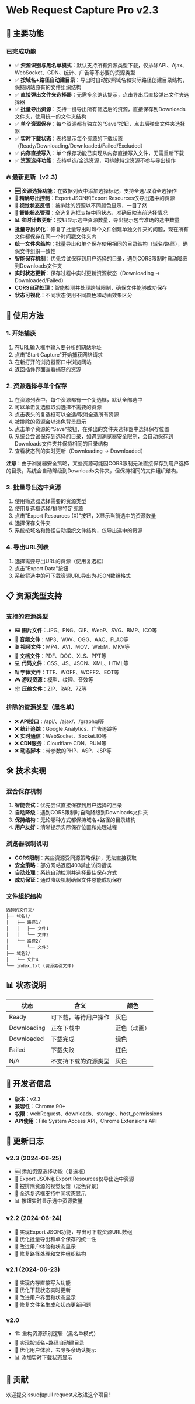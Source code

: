 # Web Request Capture Pro v2.3

## 🎯 主要功能

### 已完成功能
- ✅ **资源识别与黑名单模式**：默认支持所有资源类型下载，仅排除API、Ajax、WebSocket、CDN、统计、广告等不必要的资源类型
- ✅ **按域名+路径自动建目录**：导出时自动按照域名和实际路径创建目录结构，保持网站原有的文件组织结构
- ✅ **直接弹出文件夹选择器**：无需多余确认提示，点击导出后直接弹出文件夹选择器
- ✅ **批量导出资源**：支持一键导出所有筛选后的资源，直接保存到Downloads文件夹，使用统一的文件夹结构
- ✅ **单个资源保存**：每个资源都有独立的"Save"按钮，点击后弹出文件夹选择器
- ✅ **实时下载状态**：表格显示每个资源的下载状态（Ready/Downloading/Downloaded/Failed/Excluded）
- ✅ **内存直接写入**：单个保存功能已实现从内存直接写入文件，无需重新下载
- ✅ **资源选择功能**：支持单选/全选资源，可排除特定资源不参与导出操作

### 🔥 最新更新（v2.3）
- **🆕 资源选择功能**：在数据列表中添加选择标记，支持全选/取消全选操作
- **🎯 精确导出控制**：Export JSON和Export Resources仅导出选中的资源
- **🎨 视觉状态反馈**：被排除的资源以不同颜色显示，一目了然
- **🔄 智能状态管理**：全选复选框支持中间状态，准确反映当前选择情况
- **📊 实时计数更新**：按钮显示选中资源数量，导出提示包含准确的选中数量
- **批量导出优化**：修复了批量导出时每个文件创建单独文件夹的问题，现在所有文件都保存在同一个时间戳文件夹内
- **统一文件夹结构**：批量导出和单个保存使用相同的目录结构（域名/路径），确保文件组织一致性
- **智能保存机制**：优先尝试保存到用户选择的目录，遇到CORS限制时自动降级到Downloads文件夹
- **实时状态更新**：保存过程中实时更新资源状态（Downloading → Downloaded/Failed）
- **CORS自动处理**：智能检测并处理跨域限制，确保文件能够成功保存
- **状态可视化**：不同状态使用不同颜色和动画效果区分

## 🚀 使用方法

### 1. 开始捕获
1. 在URL输入框中输入要分析的网站地址
2. 点击"Start Capture"开始捕获网络请求
3. 在新打开的浏览器窗口中浏览网站
4. 返回插件界面查看捕获的资源

### 2. 资源选择与单个保存
1. 在资源列表中，每个资源都有一个复选框，默认全部选中
2. 可以单击复选框取消选择不需要的资源
3. 点击表头的复选框可以全选/取消全选所有资源
4. 被排除的资源会以淡色背景显示
5. 点击单个资源的"Save"按钮，在弹出的文件夹选择器中选择保存位置
6. 系统会尝试保存到选择的目录，如遇到浏览器安全限制，会自动保存到Downloads文件夹并保持相同的目录结构
7. 查看状态列的实时更新（Downloading → Downloaded）

**注意**：由于浏览器安全策略，某些资源可能因CORS限制无法直接保存到用户选择的目录，系统会自动降级到Downloads文件夹，但保持相同的文件组织结构。

### 3. 批量导出选中资源
1. 使用筛选器选择需要的资源类型
2. 使用复选框选择/排除特定资源
3. 点击"Export Resources (X)"按钮，X显示当前选中的资源数量
4. 选择保存文件夹
5. 系统按域名和路径自动组织文件结构，仅导出选中的资源

### 4. 导出URL列表
1. 选择需要导出URL的资源（使用复选框）
2. 点击"Export Data"按钮
3. 系统将选中的可下载资源URL导出为JSON数组格式

## 📋 资源类型支持

### 支持的资源类型
- 🖼️ **图片文件**：JPG、PNG、GIF、WebP、SVG、BMP、ICO等
- 🎵 **音频文件**：MP3、WAV、OGG、AAC、FLAC等
- 🎬 **视频文件**：MP4、AVI、MOV、WebM、MKV等
- 📄 **文档文件**：PDF、DOC、XLS、PPT等
- 💻 **代码文件**：CSS、JS、JSON、XML、HTML等
- 🔠 **字体文件**：TTF、WOFF、WOFF2、EOT等
- 🎮 **游戏资源**：模型、纹理、音效等
- 📦 **压缩文件**：ZIP、RAR、7Z等

### 排除的资源类型（黑名单）
- ❌ **API接口**：/api/、/ajax/、/graphql等
- ❌ **统计追踪**：Google Analytics、广告追踪等
- ❌ **实时通信**：WebSocket、Socket.IO等
- ❌ **CDN服务**：Cloudflare CDN、RUM等
- ❌ **动态脚本**：带参数的PHP、ASP、JSP等

## 🛠️ 技术实现

### 混合保存机制
1. **智能尝试**：优先尝试直接保存到用户选择的目录
2. **自动降级**：遇到CORS限制时自动降级到Downloads文件夹
3. **保持结构**：无论哪种方式都保持域名+路径的目录结构
4. **用户友好**：清晰提示实际保存位置和处理过程

### 浏览器限制说明
- **CORS限制**：某些资源受同源策略保护，无法直接获取
- **安全策略**：部分网站返回403禁止访问错误
- **自动处理**：系统自动检测并选择最佳保存方式
- **成功保证**：通过降级机制确保文件总能成功保存

### 文件组织结构
```
选择的文件夹/
├── 域名1/
│   ├── 路径1/
│   │   ├── 文件1
│   │   └── 文件2
│   └── 路径2/
│       └── 文件3
├── 域名2/
│   └── 文件4
└── index.txt (资源索引文件)
```

## 📊 状态说明

| 状态 | 含义 | 颜色 |
|------|------|------|
| Ready | 可下载，等待用户操作 | 灰色 |
| Downloading | 正在下载中 | 蓝色（动画） |
| Downloaded | 下载完成 | 绿色 |
| Failed | 下载失败 | 红色 |
| N/A | 不支持下载的资源类型 | 灰色 |

## 🔧 开发者信息

- **版本**：v2.3
- **兼容性**：Chrome 90+
- **权限**：webRequest、downloads、storage、host_permissions
- **API使用**：File System Access API、Chrome Extensions API

## 📝 更新日志

### v2.3 (2024-06-25)
- 🆕 添加资源选择功能（复选框）
- 🎯 Export JSON和Export Resources仅导出选中资源
- 🎨 被排除资源的视觉反馈（淡色背景）
- 🔄 全选复选框支持中间状态显示
- 📊 按钮实时显示选中资源数量

### v2.2 (2024-06-24)
- 🎉 实现Export JSON功能，导出可下载资源URL数组
- 🔄 优化批量导出和单个保存的统一性
- 🎨 改进用户体验和状态显示
- 🐛 修复路径处理和文件组织结构

### v2.1 (2024-06-23)
- 🎉 实现内存直接写入功能
- 🔄 优化下载状态实时更新
- 🎨 改进用户界面和状态显示
- 🐛 修复文件名生成和状态更新问题

### v2.0
- 🏗️ 重构资源识别逻辑（黑名单模式）
- 📁 实现按域名+路径自动建目录
- 🎯 优化用户体验，去除多余确认提示
- 📊 添加实时下载状态显示

## 🤝 贡献

欢迎提交issue和pull request来改进这个项目!
